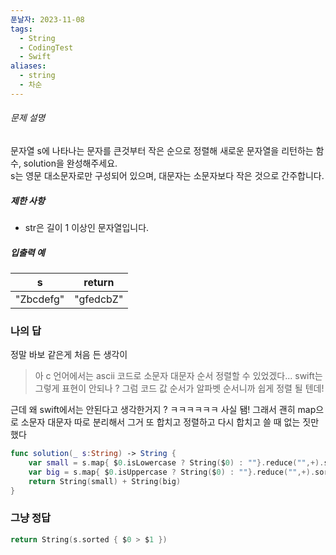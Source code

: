 ```yaml
---
푼날자: 2023-11-08
tags:
  - String
  - CodingTest
  - Swift
aliases:
  - string
  - 차순
---
```

###### 문제 설명
문자열 s에 나타나는 문자를 큰것부터 작은 순으로 정렬해 새로운 문자열을 리턴하는 함수, solution을 완성해주세요.  
s는 영문 대소문자로만 구성되어 있으며, 대문자는 소문자보다 작은 것으로 간주합니다.
##### 제한 사항
- str은 길이 1 이상인 문자열입니다.
##### 입출력 예
|s|return|
|---|---|
|"Zbcdefg"|"gfedcbZ"|

### 나의 답
정말 바보 같은게 처음 든 생각이
> 아 c 언어에서는 ascii 코드로 소문자 대문자 순서 정렬할 수 있었겠다... swift는 그렇게 표현이 안되나 ? 그럼 코드 값 순서가 알파벳 순서니까 쉽게 정렬 될 텐데!

근데 왜 swift에서는 안된다고 생각한거지 ? ㅋㅋㅋㅋㅋㅋ 사실 됌!
그래서 괜히 map으로 소문자 대문자 따로 분리해서 그거 또 합치고 정렬하고 다시 합치고
쓸 때 없는 짓만 했다
```swift
func solution(_ s:String) -> String {
    var small = s.map{ $0.isLowercase ? String($0) : ""}.reduce("",+).sorted(by : >)
    var big = s.map{ $0.isUppercase ? String($0) : ""}.reduce("",+).sorted(by : >)
    return String(small) + String(big)
}
```


### 그냥 정답
```swift
return String(s.sorted { $0 > $1 })
```